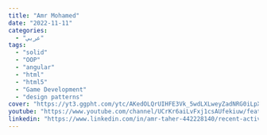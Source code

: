 ```yaml
---
title: "Amr Mohamed"
date: "2022-11-11"
categories:
  - "عربي"
tags:
  - "solid"
  - "OOP"
  - "angular"
  - "html"
  - "html5"
  - "Game Development"
  - "design patterns"
cover: "https://yt3.ggpht.com/ytc/AKedOLQrUIHFE3Vk_5wdLXLweyZadNRG0iLpXa7g78bmy00=s88-c-k-c0x00ffffff-no-rj"
youtube: "https://www.youtube.com/channel/UCrKr6aiLvFxj1csAUfekiuw/featured"
linkedin: "https://www.linkedin.com/in/amr-taher-442228140/recent-activity/shares/"
---
```

